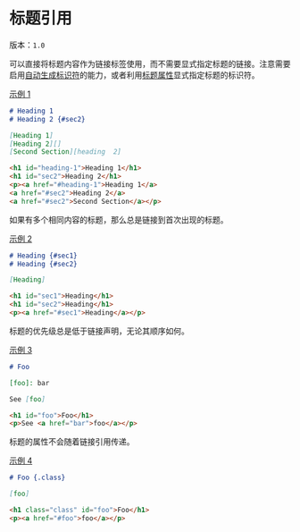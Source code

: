 # 标题引用

版本：`1.0`

可以直接将标题内容作为链接标签使用，而不需要显式指定标题的链接。注意需要启用[自动生成标识符](./auto-identifiers.md)的能力，或者利用[标题属性](./attributes.md)显式指定标题的标识符。

<a id="example-1" href="#example-1">示例 1</a>

```markdown
# Heading 1
# Heading 2 {#sec2}

[Heading 1]
[Heading 2][]
[Second Section][heading  2]
```
```html
<h1 id="heading-1">Heading 1</h1>
<h1 id="sec2">Heading 2</h1>
<p><a href="#heading-1">Heading 1</a>
<a href="#sec2">Heading 2</a>
<a href="#sec2">Second Section</a></p>
```

如果有多个相同内容的标题，那么总是链接到首次出现的标题。

<a id="example-2" href="#example-2">示例 2</a>

```markdown
# Heading {#sec1}
# Heading {#sec2}

[Heading]
```
```html
<h1 id="sec1">Heading</h1>
<h1 id="sec2">Heading</h1>
<p><a href="#sec1">Heading</a></p>
```

标题的优先级总是低于链接声明，无论其顺序如何。

<a id="example-3" href="#example-3">示例 3</a>

```markdown
# Foo

[foo]: bar

See [foo]
```
```html
<h1 id="foo">Foo</h1>
<p>See <a href="bar">foo</a></p>
```

标题的属性不会随着链接引用传递。

<a id="example-4" href="#example-4">示例 4</a>

```markdown
# Foo {.class}

[foo]
```
```html
<h1 class="class" id="foo">Foo</h1>
<p><a href="#foo">foo</a></p>
```
